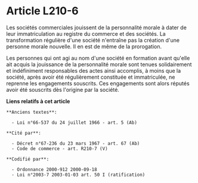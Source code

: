 # Article L210-6

Les sociétés commerciales jouissent de la personnalité morale à dater de leur immatriculation au registre du commerce et des
sociétés. La transformation régulière d'une société n'entraîne pas la création d'une personne morale nouvelle. Il en est de
même de la prorogation.

Les personnes qui ont agi au nom d'une société en formation avant qu'elle ait acquis la jouissance de la personnalité morale
sont tenues solidairement et indéfiniment responsables des actes ainsi accomplis, à moins que la société, après avoir été
régulièrement constituée et immatriculée, ne reprenne les engagements souscrits. Ces engagements sont alors réputés avoir été
souscrits dès l'origine par la société.

**Liens relatifs à cet article**

	**Anciens textes**:

	  - Loi n°66-537 du 24 juillet 1966 - art. 5 (Ab)

	**Cité par**:

	  - Décret n°67-236 du 23 mars 1967 - art. 67 (Ab)
	  - Code de commerce - art. R210-7 (V)

	**Codifié par**:

	  - Ordonnance 2000-912 2000-09-18
	  - Loi n°2003-7 2003-01-03 art. 50 I (ratification)
